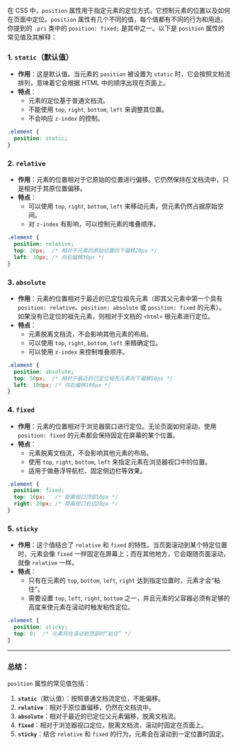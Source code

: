 在 CSS 中，`position` 属性用于指定元素的定位方式。它控制元素的位置以及如何在页面中定位。`position` 属性有几个不同的值，每个值都有不同的行为和用途。你提到的 `.pri` 类中的 `position: fixed;` 是其中之一。以下是 `position` 属性的常见值及其解释：

### 1. **`static`**（默认值）
- **作用**：这是默认值。当元素的 `position` 被设置为 `static` 时，它会按照文档流排列，意味着它会根据 HTML 中的顺序出现在页面上。
- **特点**：
  - 元素的定位基于普通文档流。
  - 不能使用 `top`, `right`, `bottom`, `left` 来调整其位置。
  - 不会响应 `z-index` 的控制。

```css
.element {
  position: static;
}
```

### 2. **`relative`**
- **作用**：元素的位置相对于它原始的位置进行偏移。它仍然保持在文档流中，只是相对于其原位置偏移。
- **特点**：
  - 可以使用 `top`, `right`, `bottom`, `left` 来移动元素，但元素仍然占据原始空间。
  - 对 `z-index` 有影响，可以控制元素的堆叠顺序。
  
```css
.element {
  position: relative;
  top: 20px;  /* 相对于元素的原始位置向下偏移20px */
  left: 30px; /* 向右偏移30px */
}
```

### 3. **`absolute`**
- **作用**：元素的位置相对于最近的已定位祖先元素（即其父元素中第一个具有 `position: relative`、`position: absolute` 或 `position: fixed` 的元素）。如果没有已定位的祖先元素，则相对于文档的 `<html>` 根元素进行定位。
- **特点**：
  - 元素脱离文档流，不会影响其他元素的布局。
  - 可以使用 `top`, `right`, `bottom`, `left` 来精确定位。
  - 可以使用 `z-index` 来控制堆叠顺序。
  
```css
.element {
  position: absolute;
  top: 50px;  /* 相对于最近的已定位祖先元素向下偏移50px */
  left: 100px; /* 向右偏移100px */
}
```

### 4. **`fixed`**
- **作用**：元素的位置相对于浏览器窗口进行定位。无论页面如何滚动，使用 `position: fixed` 的元素都会保持固定在屏幕的某个位置。
- **特点**：
  - 元素脱离文档流，不会影响其他元素的布局。
  - 使用 `top`, `right`, `bottom`, `left` 来指定元素在浏览器视口中的位置。
  - 适用于做悬浮导航栏、固定侧边栏等效果。
  
```css
.element {
  position: fixed;
  top: 10px;   /* 距离视口顶部10px */
  right: 20px; /* 距离视口右边20px */
}
```

### 5. **`sticky`**
- **作用**：这个值结合了 `relative` 和 `fixed` 的特性。当页面滚动到某个特定位置时，元素会像 `fixed` 一样固定在屏幕上；而在其他地方，它会跟随页面滚动，就像 `relative` 一样。
- **特点**：
  - 只有在元素的 `top`, `bottom`, `left`, `right` 达到指定位置时，元素才会“粘住”。
  - 需要设置 `top`, `left`, `right`, `bottom` 之一，并且元素的父容器必须有足够的高度来使元素在滚动时触发粘性定位。
  
```css
.element {
  position: sticky;
  top: 0;  /* 元素将在滚动到顶部时“粘住” */
}
```

---

### 总结：

`position` 属性的常见值包括：

1. **`static`**（默认值）：按照普通文档流定位，不能偏移。
2. **`relative`**：相对于原位置偏移，仍然在文档流中。
3. **`absolute`**：相对于最近的已定位父元素偏移，脱离文档流。
4. **`fixed`**：相对于浏览器视口定位，脱离文档流，滚动时固定在页面上。
5. **`sticky`**：结合 `relative` 和 `fixed` 的行为，元素会在滚动到一定位置时固定。

